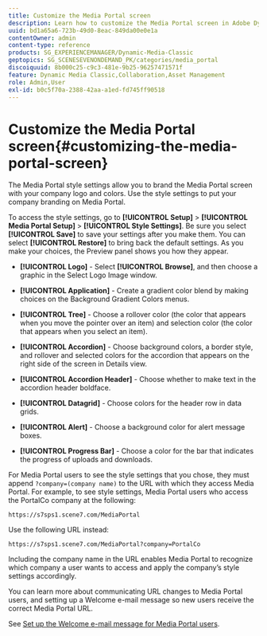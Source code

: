 ```yaml
---
title: Customize the Media Portal screen
description: Learn how to customize the Media Portal screen in Adobe Dynamic Media Classic.
uuid: bd1a65a6-723b-49d0-8eac-849da00e0e1a
contentOwner: admin
content-type: reference
products: SG_EXPERIENCEMANAGER/Dynamic-Media-Classic
geptopics: SG_SCENESEVENONDEMAND_PK/categories/media_portal
discoiquuid: 8b000c25-c9c3-481e-9b25-96257471571f
feature: Dynamic Media Classic,Collaboration,Asset Management
role: Admin,User
exl-id: b0c5f70a-2388-42aa-a1ed-fd745ff90518
---
```

# Customize the Media Portal screen{#customizing-the-media-portal-screen}

The Media Portal style settings allow you to brand the Media Portal screen with your company logo and colors. Use the style settings to put your company branding on Media Portal.

To access the style settings, go to **[!UICONTROL Setup]** > **[!UICONTROL Media Portal Setup]** > **[!UICONTROL Style Settings]**. Be sure you select **[!UICONTROL Save]** to save your settings after you make them. You can select **[!UICONTROL Restore]** to bring back the default settings. As you make your choices, the Preview panel shows you how they appear.

* **[!UICONTROL Logo]** - Select **[!UICONTROL Browse]**, and then choose a graphic in the Select Logo Image window.

* **[!UICONTROL Application]** - Create a gradient color blend by making choices on the Background Gradient Colors menus.

* **[!UICONTROL Tree]** - Choose a rollover color (the color that appears when you move the pointer over an item) and selection color (the color that appears when you select an item).

* **[!UICONTROL Accordion]** - Choose background colors, a border style, and rollover and selected colors for the accordion that appears on the right side of the screen in Details view.

* **[!UICONTROL Accordion Header]** - Choose whether to make text in the accordion header boldface.

* **[!UICONTROL Datagrid]** - Choose colors for the header row in data grids.

* **[!UICONTROL Alert]** - Choose a background color for alert message boxes.

* **[!UICONTROL Progress Bar]** - Choose a color for the bar that indicates the progress of uploads and downloads.

For Media Portal users to see the style settings that you chose, they must append `?company=(company name)` to the URL with which they access Media Portal. For example, to see style settings, Media Portal users who access the PortalCo company at the following:

`https://s7sps1.scene7.com/MediaPortal`

Use the following URL instead:

`https://s7sps1.scene7.com/MediaPortal?company=PortalCo`

Including the company name in the URL enables Media Portal to recognize which company a user wants to access and apply the company’s style settings accordingly.

You can learn more about communicating URL changes to Media Portal users, and setting up a Welcome e-mail message so new users receive the correct Media Portal URL.

See [Set up the Welcome e-mail message for Media Portal users](adding-media-portal-users.md#setting_up_the_welcome_e_mail_message_for_media_portal_users).
